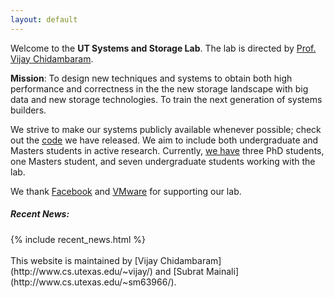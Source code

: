 ```yaml
---
layout: default
---
```


Welcome to the **UT Systems and Storage Lab**. The lab is directed by
[Prof. Vijay Chidambaram](http://www.cs.utexas.edu/~vijay/).

**Mission**: To design new techniques and systems to obtain both high
  performance and correctness in the the new storage landscape with
  big data and new storage technologies. To train the next generation
  of systems builders.

We strive to make our systems publicly available whenever possible;
check out the [code](https://utsaslab.github.io/code.html) we have
released. We aim to include both undergraduate and Masters students in
active research. Currently, [we
have](https://utsaslab.github.io/people.html) three PhD students, one
Masters student, and seven undergraduate students working with the
lab.

We thank [Facebook](https://research.fb.com/programs/) and
[VMware](https://labs.vmware.com/academic/academic-software) for
supporting our lab.

<div id='top-news-home'>
	<h5 class="text-info">Recent News:</h5>
	{% include recent_news.html %}
</div>
<br>    
This website is maintained by [Vijay
Chidambaram](http://www.cs.utexas.edu/~vijay/) and [Subrat
Mainali](http://www.cs.utexas.edu/~sm63966/).